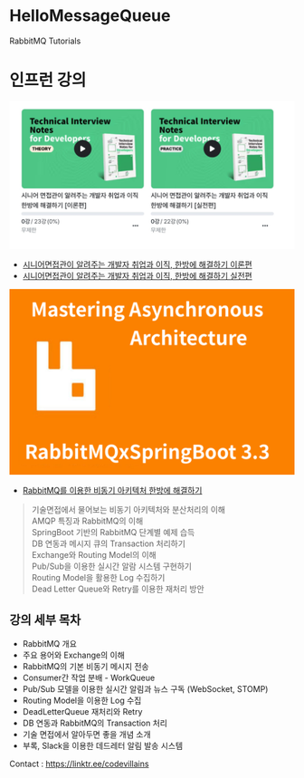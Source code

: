 # HelloMessageQueue
RabbitMQ Tutorials 

# 인프런 강의

<img src="https://github.com/villainscode/DesignPattern/blob/main/image/inflean_code.jpeg" width="1000">

- [시니어면접관이 알려주는 개발자 취업과 이직, 한방에 해결하기 이론편](https://www.inflearn.com/course/%EC%8B%9C%EB%8B%88%EC%96%B4-%EB%A9%B4%EC%A0%91%EA%B4%80-%EC%95%8C%EB%A0%A4%EC%A3%BC%EB%8A%94-%EC%B7%A8%EC%97%85-%EC%9D%B4%EC%A7%81-%EC%9D%B4%EB%A1%A0)
- [시니어면접관이 알려주는 개발자 취업과 이직, 한방에 해결하기 실전편](https://www.inflearn.com/course/%EC%8B%9C%EB%8B%88%EC%96%B4-%EB%A9%B4%EC%A0%91%EA%B4%80-%EC%95%8C%EB%A0%A4%EC%A3%BC%EB%8A%94-%EC%B7%A8%EC%97%85-%EC%9D%B4%EC%A7%81-%EC%8B%A4%EC%A0%84)

<img src="./image/rabbitMQ_1200_upload.png" width="1000">

- [RabbitMQ를 이용한 비동기 아키텍처 한방에 해결하기](https://www.inflearn.com/course/rabbitmq-%EB%B9%84%EB%8F%99%EA%B8%B0-%EC%95%84%ED%82%A4%ED%85%8D%EC%B2%98-%ED%95%9C%EB%B0%A9%EC%97%90)
> 
> 기술면접에서 물어보는 비동기 아키텍처와 분산처리의 이해 <br>
> AMQP 특징과 RabbitMQ의 이해 <br>
> SpringBoot 기반의 RabbitMQ 단계별 예제 습득 <br>
> DB 연동과 메시지 큐의 Transaction 처리하기 <br>
> Exchange와 Routing Model의 이해 <br>
> Pub/Sub을 이용한 실시간 알람 시스템 구현하기 <br>
> Routing Model을 활용한 Log 수집하기 <br>
> Dead Letter Queue와 Retry를 이용한 재처리 방안 <br>
>

## 강의 세부 목차 
- RabbitMQ 개요 
- 주요 용어와 Exchange의 이해 
- RabbitMQ의 기본 비동기 메시지 전송
- Consumer간 작업 분배 - WorkQueue
- Pub/Sub 모델을 이용한 실시간 알림과 뉴스 구독 (WebSocket, STOMP)
- Routing Model을 이용한 Log 수집
- DeadLetterQueue 재처리와 Retry 
- DB 연동과 RabbitMQ의 Transaction 처리 
- 기술 면접에서 알아두면 좋을 개념 소개 
- 부록, Slack을 이용한 데드레터 알림 발송 시스템 

Contact : https://linktr.ee/codevillains